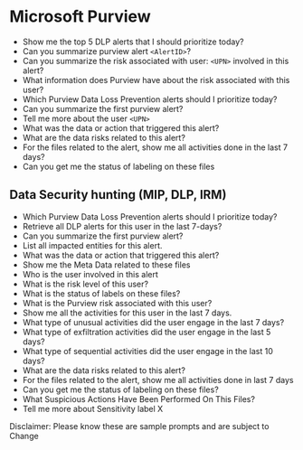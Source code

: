 # Microsoft Purview

- Show me the top 5 DLP alerts that I should prioritize today?
- Can you summarize purview alert `<AlertID>`? 
- Can you summarize the risk associated with user: `<UPN>` involved in this alert?
- What information does Purview have about the risk associated with this user?
- Which Purview Data Loss Prevention alerts should I prioritize today?
- Can you summarize the first purview alert?
- Tell me more about the user `<UPN>`
- What was the data or action that triggered this alert?
- What are the data risks related to this alert?
- For the files related to the alert, show me all activities done in the last 7 days?
- Can you get me the status of labeling on these files

## Data Security hunting (MIP, DLP, IRM)
- Which Purview Data Loss Prevention alerts should I prioritize today?
- Retrieve all DLP alerts for this user in the last 7-days?
- Can you summarize the first purview alert?
- List all impacted entities for this alert.
- What was the data or action that triggered this alert?
- Show me the Meta Data related to these files
- Who is the user involved in this alert
- What is the risk level of this user?
- What is the status of labels on these files?
- What is the Purview risk associated with this user?
- Show me all the activities for this user in the last 7 days.
- What type of unusual activities did the user engage in the last 7 days?
- What type of exfiltration activities did the user engage in the last 5 days?
- What type of sequential activities did the user engage in the last 10 days?
- What are the data risks related to this alert?
- For the files related to the alert, show me all activities done in last 7 days
- Can you get me the status of labeling on these files?
- What Suspicious Actions Have Been Performed On This Files?
- Tell me more about Sensitivity label X

Disclaimer: Please know these are sample prompts and are subject to Change
